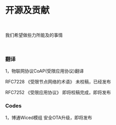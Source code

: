 # 开源及贡献

<br>

我们希望做些力所能及的事情

<br>

### 翻译

1，物联网协议CoAP(受限应用协议)翻译

RFC7228 《受限节点网络的术语》 未校稿，已经发布

RFC7252 《受限应用协议》 即将校稿完成，即将发布


### Codes

1，博通Wiced模组 安全OTA升级，即将发布
